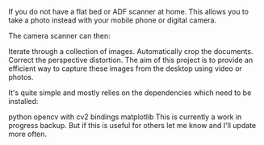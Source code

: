 If you do not have a flat bed or ADF scanner at home. This allows you to take a photo instead with your mobile phone or digital camera.

The camera scanner can then:

Iterate through a collection of images.
Automatically crop the documents.
Correct the perspective distortion.
The aim of this project is to provide an efficient way to capture these images from the desktop using video or photos.

It's quite simple and mostly relies on the dependencies which need to be installed:

python
opencv with cv2 bindings
matplotlib
This is currently a work in progress backup. But if this is useful for others let me know and I'll update more often.

